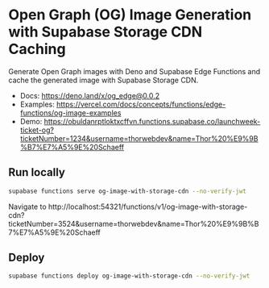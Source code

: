# Open Graph (OG) Image Generation with Supabase Storage CDN Caching

Generate Open Graph images with Deno and Supabase Edge Functions and cache the generated image with Supabase Storage CDN.

- Docs: https://deno.land/x/og_edge@0.0.2
- Examples: https://vercel.com/docs/concepts/functions/edge-functions/og-image-examples
- Demo: https://obuldanrptloktxcffvn.functions.supabase.co/launchweek-ticket-og?ticketNumber=1234&username=thorwebdev&name=Thor%20%E9%9B%B7%E7%A5%9E%20Schaeff

## Run locally

```bash
supabase functions serve og-image-with-storage-cdn --no-verify-jwt
```

Navigate to http://localhost:54321/functions/v1/og-image-with-storage-cdn?ticketNumber=3524&username=thorwebdev&name=Thor%20%E9%9B%B7%E7%A5%9E%20Schaeff

## Deploy

```bash
supabase functions deploy og-image-with-storage-cdn --no-verify-jwt
```
